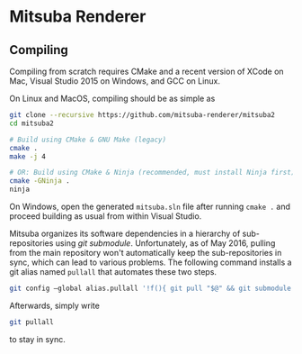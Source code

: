 # Mitsuba Renderer

## Compiling

Compiling from scratch requires CMake and a recent version of XCode on Mac,
Visual Studio 2015 on Windows, and GCC on Linux.

On Linux and MacOS, compiling should be as simple as

```bash
git clone --recursive https://github.com/mitsuba-renderer/mitsuba2
cd mitsuba2

# Build using CMake & GNU Make (legacy)
cmake .
make -j 4

# OR: Build using CMake & Ninja (recommended, must install Ninja first)
cmake -GNinja .
ninja
```

On Windows, open the generated ``mitsuba.sln`` file after running
``cmake .`` and proceed building as usual from within Visual Studio.

Mitsuba organizes its software dependencies in a hierarchy of
sub-repositories using *git submodule*. Unfortunately, as of May 2016,
pulling from the main repository won't automatically keep the
sub-repositories in sync, which can lead to various problems. The
following command installs a git alias named ``pullall`` that automates
these two steps.

```bash
git config —global alias.pullall '!f(){ git pull "$@" && git submodule update --init --recursive; }; f'
```

Afterwards, simply write
```bash
git pullall
```
to stay in sync.
